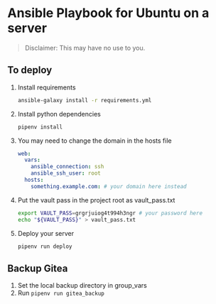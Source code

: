 # Ansible Playbook for Ubuntu on a server

> Disclaimer: This may have no use to you.

## To deploy

1. Install requirements

    ```bash
    ansible-galaxy install -r requirements.yml
    ```
    
1. Install python dependencies
    ```bash
    pipenv install
    ```

1. You may need to change the domain in the hosts file

    ```yaml
    web:
      vars:
        ansible_connection: ssh
        ansible_ssh_user: root
      hosts:
        something.example.com: # your domain here instead
    ```
    
1. Put the vault pass in the project root as vault_pass.txt

    ```bash
    export VAULT_PASS=grgrjuiog4t994h3ngr # your password here
    echo "${VAULT_PASS}" > vault_pass.txt
    ```

1. Deploy your server
    ```bash
    pipenv run deploy
    ```

## Backup Gitea

1. Set the local backup directory in group_vars
1. Run `pipenv run gitea_backup`
